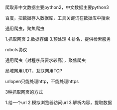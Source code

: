爬取非中文数据主要python2，中文数据主要python3

百度，把数据存入数据库，工具关键词在数据库中搜索

通用爬虫，聚焦爬虫

1.抓取网页
2.数据存储
3.预处理
4.排名，提供检索服务

robots协议

通用爬虫（对程序员要求较高），聚焦爬虫

局域网用UDT，互联网用TCP

urlopen只能处理http，不能处理https

3种抓取网页的方式


1.给一个url
2.模拟浏览器访问url
3.解析内容，提取数据


